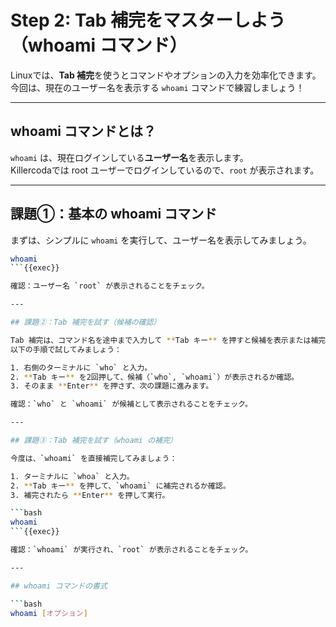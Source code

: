 # Step 2: Tab 補完をマスターしよう（whoami コマンド）

Linuxでは、**Tab 補完**を使うとコマンドやオプションの入力を効率化できます。  
今回は、現在のユーザー名を表示する `whoami` コマンドで練習しましょう！

---

## whoami コマンドとは？

`whoami` は、現在ログインしている**ユーザー名**を表示します。  
Killercodaでは root ユーザーでログインしているので、`root` が表示されます。

---

## 課題①：基本の whoami コマンド

まずは、シンプルに `whoami` を実行して、ユーザー名を表示してみましょう。

```bash
whoami
```{{exec}}

確認：ユーザー名 `root` が表示されることをチェック。

---

## 課題②：Tab 補完を試す（候補の確認）

Tab 補完は、コマンド名を途中まで入力して **Tab キー** を押すと候補を表示または補完します。  
以下の手順で試してみましょう：

1. 右側のターミナルに `who` と入力。
2. **Tab キー** を2回押して、候補（`who`, `whoami`）が表示されるか確認。
3. そのまま **Enter** を押さず、次の課題に進みます。

確認：`who` と `whoami` が候補として表示されることをチェック。

---

## 課題③：Tab 補完を試す（whoami の補完）

今度は、`whoami` を直接補完してみましょう：

1. ターミナルに `whoa` と入力。
2. **Tab キー** を押して、`whoami` に補完されるか確認。
3. 補完されたら **Enter** を押して実行。

```bash
whoami
```{{exec}}

確認：`whoami` が実行され、`root` が表示されることをチェック。

---

## whoami コマンドの書式

```bash
whoami [オプション]
